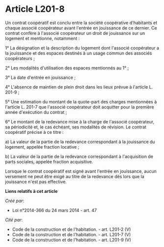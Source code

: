 # Article L201-8

Un contrat coopératif est conclu entre la société coopérative d'habitants et chaque associé coopérateur avant l'entrée en
jouissance de ce dernier. Ce contrat confère à l'associé coopérateur un droit de jouissance sur un logement et mentionne,
notamment :

1° La désignation et la description du logement dont l'associé coopérateur a la jouissance et des espaces destinés à un usage
commun des associés coopérateurs ;

2° Les modalités d'utilisation des espaces mentionnés au 1° ;

3° La date d'entrée en jouissance ;

4° L'absence de maintien de plein droit dans les lieux prévue à l'article L. 201-9 ;

5° Une estimation du montant de la quote-part des charges mentionnées à l'article L. 201-7 que l'associé coopérateur doit
acquitter pour la première année d'exécution du contrat ;

6° Le montant de la redevance mise à la charge de l'associé coopérateur, sa périodicité et, le cas échéant, ses modalités de
révision. Le contrat coopératif précise à ce titre :

a) La valeur de la partie de la redevance correspondant à la jouissance du logement, appelée fraction locative ;

b) La valeur de la partie de la redevance correspondant à l'acquisition de parts sociales, appelée fraction acquisitive.

Lorsque le contrat coopératif est signé avant l'entrée en jouissance, aucun versement ne peut être exigé au titre de la
redevance dès lors que la jouissance n'est pas effective.

**Liens relatifs à cet article**

_Créé par_:

  - Loi n°2014-366 du 24 mars 2014 - art. 47

_Cité par_:

  - Code de la construction et de l'habitation. - art. L201-2 (V)
  - Code de la construction et de l'habitation. - art. L201-7 (V)
  - Code de la construction et de l'habitation. - art. L201-9 (V)
